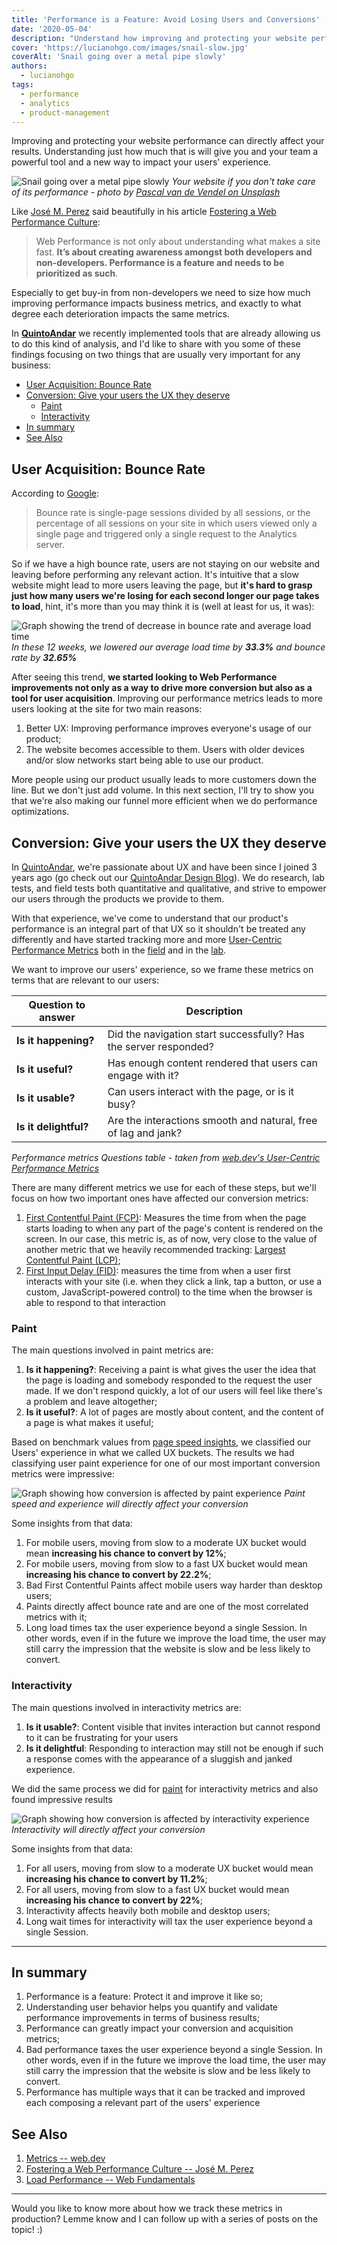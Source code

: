 ```yaml
---
title: 'Performance is a Feature: Avoid Losing Users and Conversions'
date: '2020-05-04'
description: "Understand how improving and protecting your website performance can affect your results"
cover: 'https://lucianohgo.com/images/snail-slow.jpg'
coverAlt: 'Snail going over a metal pipe slowly'
authors:
  - lucianohgo
tags:
  - performance
  - analytics
  - product-management
---
```


Improving and protecting your website performance can directly affect your results. Understanding just how much that is
will give you and your team a powerful tool and a new way to impact your users' experience.

![Snail going over a metal pipe slowly](/images/snail-slow.jpg "Your website if you don't take care of it's performance")
*Your website if you don't take care of its performance - photo by [Pascal van de Vendel on Unsplash](https://unsplash.com/@pascalvendel?utm_source=unsplash&utm_medium=referral&utm_content=creditCopyText)*

Like [José M. Perez](https://jmperezperez.com/about-me/) said beautifully in his article
[Fostering a Web Performance Culture](https://jmperezperez.com/fostering-web-performance-culture/):

>Web Performance is not only about understanding what makes a site fast. **It’s about creating awareness amongst both
>developers and non-developers. Performance is a feature and needs to be prioritized as such**.

Especially to get buy-in from non-developers we need to size how much improving performance impacts business
metrics, and exactly to what degree each deterioration impacts the same metrics.

In __[QuintoAndar](https://quintoandar.com.br)__ we recently implemented tools that are already allowing us to do this kind
of analysis, and I'd like to share with you some of these findings focusing on two things that are usually very important
for any business:

- [User Acquisition: Bounce Rate](#user-acquisition-bounce-rate)
- [Conversion: Give your users the UX they deserve](#conversion-give-your-users-the-ux-they-deserve)
  - [Paint](#paint)
  - [Interactivity](#interactivity)
- [In summary](#in-summary)
- [See Also](#see-also)

## User Acquisition: Bounce Rate

According to [Google](https://support.google.com/analytics/answer/1009409?hl=en):

>Bounce rate is single-page sessions divided by all sessions, or the percentage of all sessions on your site in which
>users viewed only a single page and triggered only a single request to the Analytics server.

So if we have a high bounce rate, users are not staying on our website and leaving before performing any relevant
action. It's intuitive that a slow website might lead to more users leaving the page, but __it's hard to grasp just how
many users we're losing for each second longer our page takes to load__, hint, it's more than you may think it is
(well at least for us, it was):

![Graph showing the trend of decrease in bounce rate and average load time](/images/bounce-rate-vs-average-load-time.jpg "Bounce Rate vs Average Load time")
*In these 12 weeks, we lowered our average load time by __33.3%__ and bounce rate by __32.65%__*

After seeing this trend, __we started looking to Web Performance improvements not only as a way to drive more
conversion but also as a tool for user acquisition__. Improving our performance metrics leads to more users
looking at the site for two main reasons:

1. Better UX: Improving performance improves everyone's usage of our product;
2. The website becomes accessible to them. Users with older devices and/or slow networks start being able to
use our product.

More people using our product usually leads to more customers down the line. But we don't just add volume. In this next
section, I'll try to show you that we're also making our funnel more efficient when we do performance optimizations.

## Conversion: Give your users the UX they deserve

In [QuintoAndar](https://quintoandar.com.br), we're passionate about UX and have been since I joined 3 years ago (go
check out our [QuintoAndar Design Blog](https://medium.com/quintoandar-design)). We do research, lab tests, and field
tests both quantitative and qualitative, and strive to empower our users through the products we provide to them.

With that experience, we've come to understand that our product's performance is an integral part of that UX so it
shouldn't be treated any differently and have started tracking more and more
[User-Centric Performance Metrics](https://web.dev/user-centric-performance-metrics/) both in the
[field](https://web.dev/user-centric-performance-metrics/#in-the-field) and in the
[lab](https://web.dev/user-centric-performance-metrics/#in-the-lab).

We want to improve our users' experience, so we frame these metrics on terms that are relevant to our users:

| Question to answer            | Description                                                       |
|-----------------------------  |------------------------------------------------------------------	|
| __Is it happening?__         	| Did the navigation start successfully? Has the server responded? 	|
| __Is it useful?__            	| Has enough content rendered that users can engage with it?       	|
| __Is it usable?__            	| Can users interact with the page, or is it busy?                 	|
| __Is it delightful?__        	| Are the interactions smooth and natural, free of lag and jank?   	|
*Performance metrics Questions table - taken from [web.dev's User-Centric Performance Metrics](https://web.dev/user-centric-performance-metrics/)*

There are many different metrics we use for each of these steps, but we'll focus on how two important ones
have affected our conversion metrics:

1. [First Contentful Paint (FCP)](#paint): Measures the time from when the page starts loading to when any
part of the page's content is rendered on the screen. In our case, this metric is, as of now, very close to the value of
another metric that we heavily recommended tracking: [Largest Contentful Paint (LCP)](https://web.dev/lcp/);
2. [First Input Delay (FID)](#interactivity): measures the time from when a user first interacts with your site
(i.e. when they click a link, tap a button, or use a custom, JavaScript-powered control) to the time when the browser
is able to respond to that interaction

### Paint

The main questions involved in paint metrics are:

1. __Is it happening?__: Receiving a paint is what gives the user the idea that the page is loading and somebody responded
to the request the user made. If we don't respond quickly, a lot of our users will feel like there's a problem and
leave altogether;
2. __Is it useful?__: A lot of pages are mostly about content, and the content of a page is what makes it useful;

Based on benchmark values from
[page speed insights](https://developers.google.com/speed/docs/insights/v5/about#distribution), we classified our Users'
experience in what we called UX buckets. The results we had classifying user paint experience for one of our most
important conversion metrics were impressive:

![Graph showing how conversion is affected by paint experience](/images/conversion-based-on-paint-ux-bucket.jpg "Conversion for different Paint UX buckets")
*Paint speed and experience will directly affect your conversion*

Some insights from that data:

1. For mobile users, moving from slow to a moderate UX bucket would mean __increasing his chance to convert by 12%__;
2. For mobile users, moving from slow to a fast UX bucket would mean __increasing his chance to convert by 22.2%__;
3. Bad First Contentful Paints affect mobile users way harder than desktop users;
4. Paints directly affect bounce rate and are one of the most correlated metrics with it;
5. Long load times tax the user experience beyond a single Session. In other words, even if in the future we improve
the load time, the user may still carry the impression that the website is slow and be less likely to convert.

### Interactivity

The main questions involved in interactivity metrics are:

1. __Is it usable?__: Content visible that invites interaction but cannot respond to it can be frustrating for your users
2. __Is it delightful__: Responding to interaction may still not be enough if such a response comes with the appearance of
a sluggish and janked experience.

We did the same process we did for [paint](#paint) for interactivity metrics and also found impressive results

![Graph showing how conversion is affected by interactivity experience](/images/conversion-based-on-interactivity-bucket.jpg "Conversion for different Interactivity (FID) UX buckets")
*Interactivity will directly affect your conversion*

Some insights from that data:

1. For all users, moving from slow to a moderate UX bucket would mean __increasing his chance to convert by 11.2%__;
2. For all users, moving from slow to a fast UX bucket would mean __increasing his chance to convert by 22%__;
3. Interactivity affects heavily both mobile and desktop users;
4. Long wait times for interactivity will tax the user experience beyond a single Session.

---

## In summary

1. Performance is a feature: Protect it and improve it like so;
2. Understanding user behavior helps you quantify and validate performance improvements in terms of business results;
3. Performance can greatly impact your conversion and acquisition metrics;
4. Bad performance taxes the user experience beyond a single Session. In other words, even if in the future we improve
the load time, the user may still carry the impression that the website is slow and be less likely to convert.
5. Performance has multiple ways that it can be tracked and improved each composing a relevant part of the users'
experience

## See Also

1. [Metrics -- web.dev](https://web.dev/metrics)
2. [Fostering a Web Performance Culture -- José M. Perez](https://jmperezperez.com/fostering-web-performance-culture/)
3. [Load Performance -- Web Fundamentals](https://developers.google.com/web/fundamentals/performance/get-started)

---

Would you like to know more about how we track these metrics in production? Lemme know and I can follow up with a series
of posts on the topic! :)
